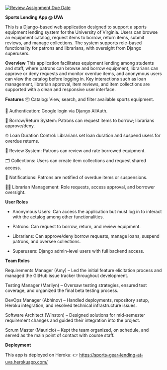 [![Review Assignment Due Date](https://classroom.github.com/assets/deadline-readme-button-22041afd0340ce965d47ae6ef1cefeee28c7c493a6346c4f15d667ab976d596c.svg)](https://classroom.github.com/a/hLqvXyMi)

**Sports Lending App @ UVA**

This is a Django-based web application designed to support a sports equipment lending system for the University of Virginia. Users can browse an equipment catalog, request items to borrow, return items, submit reviews, and manage collections. The system supports role-based functionality for patrons and librarians, with oversight from Django superusers.

**Overview**
This application facilitates equipment lending among students and staff, where patrons can browse and borrow equipment, librarians can approve or deny requests and monitor overdue items, and anonymous users can view the catalog before logging in. Key interactions such as loan management, librarian approval, item reviews, and item collections are supported with a clean and responsive user interface.

**Features**
📦 Catalog: View, search, and filter available sports equipment.

🔐 Authentication: Google login via Django AllAuth.

📄 Borrow/Return System: Patrons can request items to borrow; librarians approve/deny.

⏰ Loan Duration Control: Librarians set loan duration and suspend users for overdue returns.

💬 Review System: Patrons can review and rate borrowed equipment.

🗂️ Collections: Users can create item collections and request shared access.

🔔 Notifications: Patrons are notified of overdue items or suspensions.

🧑‍💼 Librarian Management: Role requests, access approval, and borrower oversight.

**User Roles**
- Anonymous Users: Can access the application but must log in to interact with the actalog among other functionalities.

- Patrons: Can request to borrow, return, and review equipment.

- Librarians: Can approve/deny borrow requests, manage loans, suspend patrons, and oversee collections.

- Superusers: Django admin-level users with full backend access.

**Team Roles**

Requirements Manager (Amy) – Led the initial feature elicitation process and managed the GitHub issue tracker throughout development.

Testing Manager (Marilyn) – Oversaw testing strategies, ensured test coverage, and organized the final beta testing process.

DevOps Manager (Abhinov) – Handled deployments, repository setup, Heroku integration, and resolved technical infrastructure issues.

Software Architect (Winston) – Designed solutions for mid-semester requirement changes and guided their integration into the project.

Scrum Master (Mauricio) – Kept the team organized, on schedule, and served as the main point of contact with course staff.  

**Deployment**

This app is deployed on Heroku:
👉 https://sports-gear-lending-at-uva.herokuapp.com/
